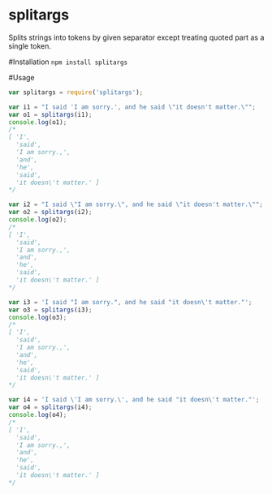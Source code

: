 splitargs
==========
Splits strings into tokens by given separator except treating quoted part as a single token.

#Installation
`npm install splitargs`

#Usage
```javascript
var splitargs = require('splitargs');

var i1 = "I said 'I am sorry.', and he said \"it doesn't matter.\"";
var o1 = splitargs(i1);
console.log(o1);
/*
[ 'I',
  'said',
  'I am sorry.,',
  'and',
  'he',
  'said',
  'it doesn\'t matter.' ]
*/

var i2 = "I said \"I am sorry.\", and he said \"it doesn't matter.\"";
var o2 = splitargs(i2);
console.log(o2);
/*
[ 'I',
  'said',
  'I am sorry.,',
  'and',
  'he',
  'said',
  'it doesn\'t matter.' ]
*/

var i3 = 'I said "I am sorry.", and he said "it doesn\'t matter."';
var o3 = splitargs(i3);
console.log(o3);
/*
[ 'I',
  'said',
  'I am sorry.,',
  'and',
  'he',
  'said',
  'it doesn\'t matter.' ]
*/

var i4 = 'I said \'I am sorry.\', and he said "it doesn\'t matter."';
var o4 = splitargs(i4);
console.log(o4);
/*
[ 'I',
  'said',
  'I am sorry.,',
  'and',
  'he',
  'said',
  'it doesn\'t matter.' ]
*/
```